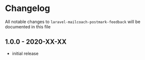# Changelog

All notable changes to `laravel-mailcoach-postmark-feedback` will be documented in this file

## 1.0.0 - 2020-XX-XX

- initial release
